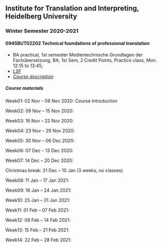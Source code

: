 ## Institute for Translation and Interpreting, Heidelberg University
### Winter Semester 2020-2021
#### 0945BUT02202 Technical foundations of professional translation
- BA practical, 1st semester  Medientechnische Grundlagen der Fachübersetzung, BA, 1st Sem, 2 Credit Points, Practice class, Mon.	12:15 to 13:45;
- [*LSF*](https://lsf.uni-heidelberg.de/qisserver/rds?state=verpublish&status=init&vmfile=no&publishid=323831&moduleCall=webInfo&publishConfFile=webInfo&publishSubDir=veranstaltung)
- [*Course description*](teach2020-21-WS.md#0945BUT02202)

##### Course materials

Week01: 02 Nov – 08 Nov 2020: Course Introduction  

Week02: 09 Nov – 15 Nov 2020:

Week03: 16 Nov – 22 Nov 2020:

Week04: 23 Nov – 29 Nov 2020:

Week05: 30 Nov – 06 Dec 2020:

Week06: 07 Dec – 13 Dec 2020:

Week07: 14 Dec – 20 Dec 2020:

Christmas break: 21 Dec – 10 Jan (3 weeks, no classes)  

Week08: 11 Jan – 17 Jan 2021:

Week09: 18 Jan – 24 Jan 2021:

Week10: 25 Jan – 31 Jan 2021:

Week11: 01 Feb – 07 Feb 2021:   

Week12: 08 Feb – 14 Feb 2021:

Week13: 15 Feb – 21 Feb 2021:

Week14: 22 Feb – 28 Feb 2021:
